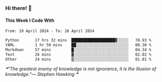 ### Hi there! 👋

#### This Week I Code With
<!--START_SECTION:waka-->

```txt
From: 19 April 2024 - To: 26 April 2024

Python       17 hrs 32 mins  ███████████████████▓░░░░░   78.93 %
YAML         1 hr 50 mins    ██░░░░░░░░░░░░░░░░░░░░░░░   08.30 %
Markdown     57 mins         █░░░░░░░░░░░░░░░░░░░░░░░░   04.34 %
Text         26 mins         ▓░░░░░░░░░░░░░░░░░░░░░░░░   02.02 %
Other        24 mins         ▒░░░░░░░░░░░░░░░░░░░░░░░░   01.81 %
```

<!--END_SECTION:waka-->

<!--STARTS_HERE_QUOTE_README-->
<i>❝“The greatest enemy of knowledge is not ignorance, it is the illusion of knowledge.”— Stephen Hawking   ❞</i>
<!--ENDS_HERE_QUOTE_README-->
